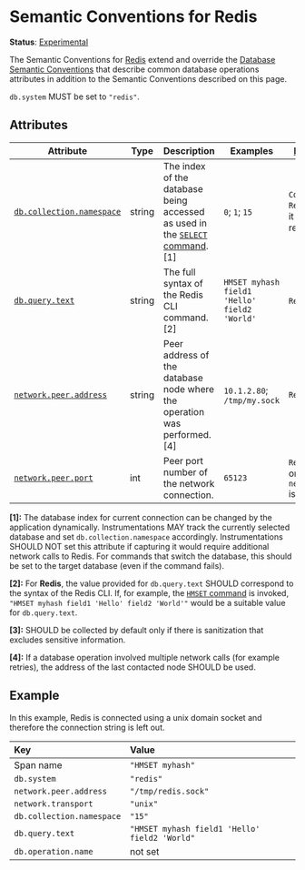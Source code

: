 <!--- Hugo front matter used to generate the website version of this page:
linkTitle: Redis
--->

# Semantic Conventions for Redis

**Status**: [Experimental][DocumentStatus]

The Semantic Conventions for [Redis](https://redis.com/) extend and override the [Database Semantic Conventions](database-spans.md)
that describe common database operations attributes in addition to the Semantic Conventions
described on this page.

`db.system` MUST be set to `"redis"`.

## Attributes

<!-- semconv db.redis(full,tag=tech-specific) -->
| Attribute  | Type | Description  | Examples  | [Requirement Level](https://opentelemetry.io/docs/specs/semconv/general/attribute-requirement-level/) | Stability |
|---|---|---|---|---|---|
| [`db.collection.namespace`](../attributes-registry/db.md) | string | The index of the database being accessed as used in the [`SELECT` command](https://redis.io/commands/select). [1] | `0`; `1`; `15` | `Conditionally Required` If and only if it can be captured reliably. | ![Experimental](https://img.shields.io/badge/-experimental-blue) |
| [`db.query.text`](../attributes-registry/db.md) | string | The full syntax of the Redis CLI command. [2] | `HMSET myhash field1 'Hello' field2 'World'` | `Recommended` [3] | ![Experimental](https://img.shields.io/badge/-experimental-blue) |
| [`network.peer.address`](../attributes-registry/network.md) | string | Peer address of the database node where the operation was performed. [4] | `10.1.2.80`; `/tmp/my.sock` | `Recommended` | ![Stable](https://img.shields.io/badge/-stable-lightgreen) |
| [`network.peer.port`](../attributes-registry/network.md) | int | Peer port number of the network connection. | `65123` | `Recommended` if and only if `network.peer.address` is set. | ![Stable](https://img.shields.io/badge/-stable-lightgreen) |

**[1]:** The database index for current connection can be changed by the application dynamically. Instrumentations MAY track the currently selected database and set `db.collection.namespace` accordingly.
Instrumentations SHOULD NOT set this attribute if capturing it would require additional network calls to Redis.
For commands that switch the database, this should be set to the target database (even if the command fails).

**[2]:** For **Redis**, the value provided for `db.query.text` SHOULD correspond to the syntax of the Redis CLI. If, for example, the [`HMSET` command](https://redis.io/commands/hmset) is invoked, `"HMSET myhash field1 'Hello' field2 'World'"` would be a suitable value for `db.query.text`.

**[3]:** SHOULD be collected by default only if there is sanitization that excludes sensitive information.

**[4]:** If a database operation involved multiple network calls (for example retries), the address of the last contacted node SHOULD be used.
<!-- endsemconv -->

## Example

In this example, Redis is connected using a unix domain socket and therefore the connection string is left out.

| Key                       | Value |
|:--------------------------| :-------------------------------------------- |
| Span name                 | `"HMSET myhash"` |
| `db.system`               | `"redis"` |
| `network.peer.address`    | `"/tmp/redis.sock"` |
| `network.transport`       | `"unix"` |
| `db.collection.namespace` | `"15"` |
| `db.query.text`           | `"HMSET myhash field1 'Hello' field2 'World"` |
| `db.operation.name`       | not set |

[DocumentStatus]: https://github.com/open-telemetry/opentelemetry-specification/tree/v1.31.0/specification/document-status.md
